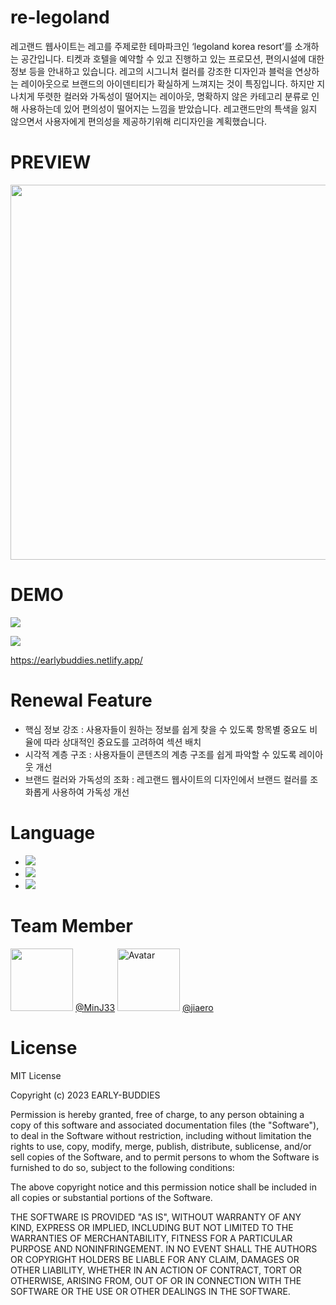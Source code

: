 # re-legoland
레고랜드 웹사이트는 레고를 주제로한 테마파크인 ‘legoland korea resort’를 소개하는 공간입니다. 티켓과 호텔을 예약할 수 있고 진행하고 있는 프로모션, 편의시설에 대한 정보 등을 안내하고 있습니다. 레고의 시그니처 컬러를 강조한 디자인과 블럭을 연상하는 레이아웃으로 브랜드의 아이덴티티가 확실하게 느껴지는 것이 특징입니다. 하지만 지나치게 뚜렷한 컬러와 가독성이 떨어지는 레이아웃, 명확하지 않은 카테고리 분류로 인해 사용하는데 있어 편의성이 떨어지는 느낌을 받았습니다. 레고랜드만의 특색을 잃지 않으면서 사용자에게 편의성을 제공하기위해 리디자인을 계획했습니다.

# PREVIEW
<img src="https://velog.velcdn.com/images/erica990604/post/f56a51ef-9eb8-45e5-8dfe-fe287f229713/image.png" width=600px/>

# DEMO

![](https://velog.velcdn.com/images/erica990604/post/983f8793-2ad8-4193-9e6d-45b507f7d7fd/image.gif)

![](https://velog.velcdn.com/images/erica990604/post/2943f246-1768-4d2f-a246-3e41dad001a2/image.gif)

https://earlybuddies.netlify.app/ 

# Renewal Feature
- 핵심 정보 강조 : 사용자들이 원하는 정보를 쉽게 찾을 수 있도록 항목별 중요도 비율에 따라 상대적인 중요도를 고려하여 섹션 배치
- 시각적 계층 구조 : 사용자들이 콘텐츠의 계층 구조를 쉽게 파악할 수 있도록 레이아웃 개선
- 브랜드 컬러와 가독성의 조화 : 레고랜드 웹사이트의 디자인에서 브랜드 컬러를 조화롭게 사용하여 가독성 개선


# Language
- <img src="http://img.shields.io/badge/HTML5-E34F26?style=for-the-badge&logo=html5&logoColor=white">
- <img src="http://img.shields.io/badge/CSS3-1572B6?style=for-the-badge&logo=css3&logoColor=white">
- <img src="http://img.shields.io/badge/JAVASCRIPT-F7DF1E?style=for-the-badge&logo=javascript&logoColor=white">


# Team Member
<img src="https://avatars.githubusercontent.com/MinJ33" width="100" style="max-width: 100%;"> 
<a href="https://github.com/MinJ33">@MinJ33</a> 

<img style="height:auto;" alt="Avatar" src="https://avatars.githubusercontent.com/u/104992286?v=4" width="100" style="max-width: 100%;">
<a href="https://github.com/jiaero">@jiaero</a>

# License
MIT License

Copyright (c) 2023 EARLY-BUDDIES

Permission is hereby granted, free of charge, to any person obtaining a copy
of this software and associated documentation files (the "Software"), to deal
in the Software without restriction, including without limitation the rights
to use, copy, modify, merge, publish, distribute, sublicense, and/or sell
copies of the Software, and to permit persons to whom the Software is
furnished to do so, subject to the following conditions:

The above copyright notice and this permission notice shall be included in all
copies or substantial portions of the Software.

THE SOFTWARE IS PROVIDED "AS IS", WITHOUT WARRANTY OF ANY KIND, EXPRESS OR
IMPLIED, INCLUDING BUT NOT LIMITED TO THE WARRANTIES OF MERCHANTABILITY,
FITNESS FOR A PARTICULAR PURPOSE AND NONINFRINGEMENT. IN NO EVENT SHALL THE
AUTHORS OR COPYRIGHT HOLDERS BE LIABLE FOR ANY CLAIM, DAMAGES OR OTHER
LIABILITY, WHETHER IN AN ACTION OF CONTRACT, TORT OR OTHERWISE, ARISING FROM,
OUT OF OR IN CONNECTION WITH THE SOFTWARE OR THE USE OR OTHER DEALINGS IN THE
SOFTWARE.

